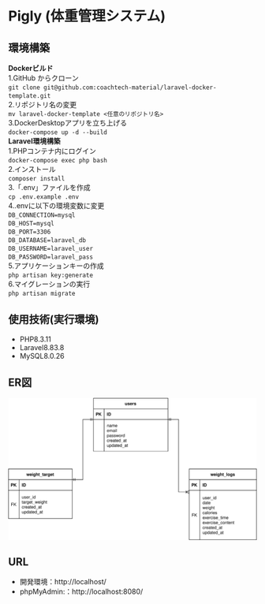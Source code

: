 # Pigly (体重管理システム)  
  
## 環境構築  
  
**Dockerビルド**  
    1.GitHub からクローン  
       `git clone git@github.com:coachtech-material/laravel-docker-template.git`    
    2.リポジトリ名の変更  
       `mv laravel-docker-template <任意のリポジトリ名>`   
    3.DockerDesktopアプリを立ち上げる  
       `docker-compose up -d --build`  
       **Laravel環境構築**  
    1.PHPコンテナ内にログイン  
       `docker-compose exec php bash`  
    2.インストール  
       `composer install`  
    3.「.env」ファイルを作成  
       `cp .env.example .env`  
    4..envに以下の環境変数に変更  
      `DB_CONNECTION=mysql`  
      `DB_HOST=mysql`  
      `DB_PORT=3306`  
      `DB_DATABASE=laravel_db`    
      `DB_USERNAME=laravel_user`    
      `DB_PASSWORD=laravel_pass`      
    5.アプリケーションキーの作成  
      `php artisan key:generate`  
    6.マイグレーションの実行  
      `php artisan migrate`  

## 使用技術(実行環境)  
- PHP8.3.11  
- Laravel8.83.8  
- MySQL8.0.26  
  
## ER図  
 ![ER図](src/public/images/ER.svg)

## URL  
- 開発環境：http://localhost/  
- phpMyAdmin:：http://localhost:8080/  
